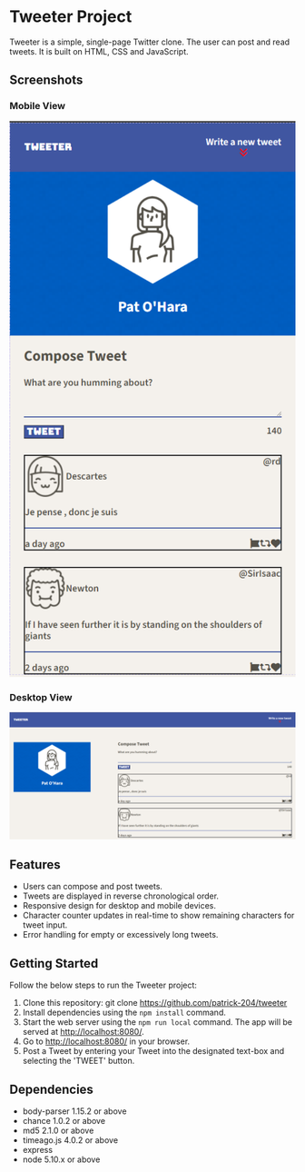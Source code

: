 # Tweeter Project

Tweeter is a simple, single-page Twitter clone. The user can post and read tweets. It is built on HTML, CSS and JavaScript.

## Screenshots

### Mobile View
![Mobile View](/images/mobile-view.png)

### Desktop View
![Desktop View](/images/desktop-view.png)

## Features

- Users can compose and post tweets.
- Tweets are displayed in reverse chronological order.
- Responsive design for desktop and mobile devices.
- Character counter updates in real-time to show remaining characters for tweet input.
- Error handling for empty or excessively long tweets.

## Getting Started

Follow the below steps to run the Tweeter project:
1. Clone this repository: git clone https://github.com/patrick-204/tweeter
2. Install dependencies using the `npm install` command.
3. Start the web server using the `npm run local` command. The app will be served at <http://localhost:8080/>.
4. Go to <http://localhost:8080/> in your browser.
5. Post a Tweet by entering your Tweet into the designated text-box and selecting the 'TWEET' button.

## Dependencies

- body-parser 1.15.2 or above
- chance 1.0.2 or above
- md5 2.1.0 or above
- timeago.js 4.0.2 or above
- express
- node 5.10.x or above



